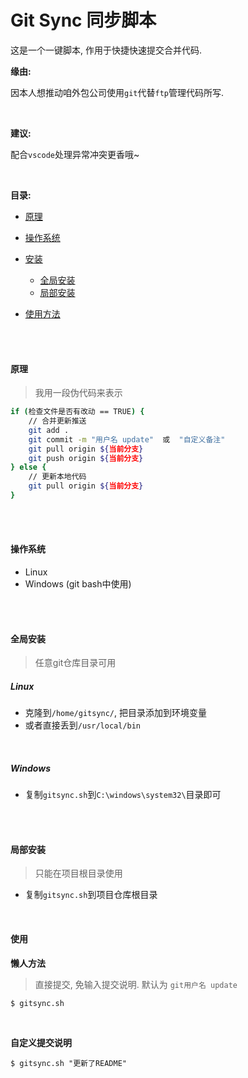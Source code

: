 # Git Sync 同步脚本

这是一个一键脚本, 作用于快捷快速提交合并代码.



**缘由:**

因本人想推动咱外包公司使用`git`代替`ftp`管理代码所写.



<br>

**建议:**

配合`vscode`处理异常冲突更香哦~



<br>

**目录:**

- [原理](####原理)

- [操作系统](####操作系统)
- [安装]()
  - [全局安装](####全局安装)
  - [局部安装](####局部安装)
- [使用方法](####使用方法)



<br><br>

#### 原理

> 我用一段伪代码来表示



```bash
if (检查文件是否有改动 == TRUE) {
	// 合并更新推送
	git add .
	git commit -m "用户名 update"  或  "自定义备注"
	git pull origin ${当前分支}
	git push origin ${当前分支}
} else {
	// 更新本地代码
	git pull origin ${当前分支}
}
```







<br>

<br>

#### 操作系统



- Linux 
- Windows (git bash中使用)







<br>

<br>

#### 全局安装

> 任意git仓库目录可用



##### Linux

- 克隆到`/home/gitsync/`, 把目录添加到环境变量
- 或者直接丢到`/usr/local/bin`

<br>

##### Windows

- 复制`gitsync.sh`到`C:\windows\system32\`目录即可







<br>

<br>

#### 局部安装

> 只能在项目根目录使用

- 复制`gitsync.sh`到项目仓库根目录





<br>


#### 使用

**懒人方法**

> 直接提交, 免输入提交说明.  默认为 `git用户名 update`



```shell
$ gitsync.sh
```



<br>

**自定义提交说明**

```shell
$ gitsync.sh "更新了README"
```



